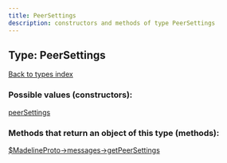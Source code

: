 ```yaml
---
title: PeerSettings
description: constructors and methods of type PeerSettings
---
```

## Type: PeerSettings  
[Back to types index](index.md)



### Possible values (constructors):

[peerSettings](../constructors/peerSettings.md)  



### Methods that return an object of this type (methods):

[$MadelineProto->messages->getPeerSettings](../methods/messages_getPeerSettings.md)  



